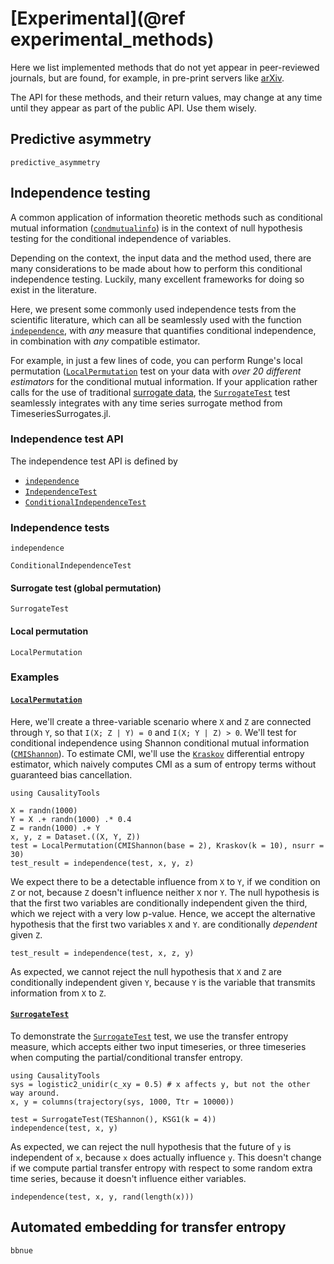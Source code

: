 # [Experimental](@ref experimental_methods)

Here we list implemented methods that do not yet appear in peer-reviewed journals,
but are found, for example, in pre-print servers like [arXiv](https://arxiv.org/).

The API for these methods, and their return values, may change at any time until
they appear as part of the public API. Use them wisely.

## Predictive asymmetry

```@docs
predictive_asymmetry
```

## Independence testing

A common application of information theoretic methods such as conditional mutual
information ([`condmutualinfo`](@ref)) is in the context of null hypothesis testing
for the conditional independence of variables.

Depending on the context, the input data and the method used, there are many considerations
to be made about how to perform this conditional independence testing. Luckily, many
excellent frameworks for doing so exist in the literature.

Here, we present some commonly used independence tests from the scientific literature,
which can all be seamlessly used with the function [`independence`](@ref),
with *any* measure that quantifies conditional independence, in combination
with *any* compatible estimator.

For example, in just a few lines of code, you can perform Runge's local permutation
([`LocalPermutation`](@ref) test on your data with *over 20 different estimators* for
the conditional mutual information. If your application rather calls for the use
of traditional [surrogate data](https://github.com/JuliaDynamics/TimeseriesSurrogates.jl),
the [`SurrogateTest`](@ref) test seamlessly integrates with any
time series surrogate method from TimeseriesSurrogates.jl.

### Independence test API

The independence test API is defined by

* [`independence`](@ref)
* [`IndependenceTest`](@ref)
* [`ConditionalIndependenceTest`](@ref)

### Independence tests

```@docs
independence
```

```@docs
ConditionalIndependenceTest
```

#### Surrogate test (global permutation)

```@docs
SurrogateTest
```

#### Local permutation

```@docs
LocalPermutation
```

### Examples

#### [`LocalPermutation`](@ref)

Here, we'll create a three-variable scenario where `X` and `Z` are connected through `Y`,
so that ``I(X; Z | Y) = 0`` and ``I(X; Y | Z) > 0``. We'll test for conditional
independence using Shannon conditional mutual information
([`CMIShannon`](@ref)). To estimate CMI, we'll use the [`Kraskov`](@ref) differential
entropy estimator, which naively computes CMI as a sum of entropy terms without guaranteed
bias cancellation.

```@example LOCAL_PERMUTATION_TEST
using CausalityTools

X = randn(1000)
Y = X .+ randn(1000) .* 0.4
Z = randn(1000) .+ Y
x, y, z = Dataset.((X, Y, Z))
test = LocalPermutation(CMIShannon(base = 2), Kraskov(k = 10), nsurr = 30)
test_result = independence(test, x, y, z)
```

We expect there to be a detectable influence from ``X`` to
``Y``, if we condition on ``Z`` or not, because ``Z`` doesn't influence neither ``X`` nor ``Y``.
The null hypothesis is that the first two variables are conditionally independent given the third, which we reject with a very low p-value. Hence, we accept the alternative
hypothesis that the first two variables ``X`` and ``Y``. are conditionally *dependent* given ``Z``.

```@example LOCAL_PERMUTATION_TEST
test_result = independence(test, x, z, y)
```

As expected, we cannot reject the null hypothesis that ``X`` and ``Z`` are conditionally independent given ``Y``, because ``Y`` is the variable that transmits information from
``X`` to ``Z``.

#### [`SurrogateTest`](@ref)

To demonstrate the [`SurrogateTest`](@ref) test, we use the transfer entropy measure,
which accepts either two input timeseries, or three timeseries when computing the
partial/conditional transfer entropy.

```@example surrogatecit_te
using CausalityTools
sys = logistic2_unidir(c_xy = 0.5) # x affects y, but not the other way around.
x, y = columns(trajectory(sys, 1000, Ttr = 10000))

test = SurrogateTest(TEShannon(), KSG1(k = 4))
independence(test, x, y)
```

As expected, we can reject the null hypothesis that the future of `y` is independent of 
`x`, because `x` does actually influence `y`. This doesn't change if we compute 
partial transfer entropy with respect to some random extra time series, because it
doesn't influence either variables.

```@example surrogatecit_te
independence(test, x, y, rand(length(x)))
```

## Automated embedding for transfer entropy

```@docs
bbnue
```
